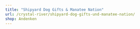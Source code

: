 ```yaml
---
title: "Shipyard Dog Gifts & Manatee Nation"
url: /crystal-river/shipyard-dog-gifts-und-manatee-nation/
shop: Andenken
---
```

